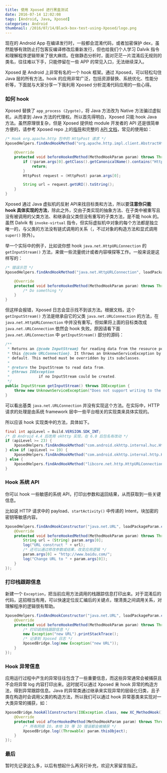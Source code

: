 ```yaml
---
title: 使用 Xposed 进行黑盒测试
date: 2016-07-14 12:02:08
tags: [Android, Java, Xposed]
categories: Android
thumbnail: /2016/07/14/Black-box-test-using-Xposed/logo.png
---
```


现在的 Android App 在编译发行时，一般都会混淆代码，或者加密保护 dex，虽然能够有效防止打包客反编译修改后重新发行，但也给我们个人学习 Dalvik 指令和理解程序逻辑带来了很大麻烦。在做静态分析时，面对茫茫一片混淆后无规则的类名，往往难以下手，只能停留在一些 APP 的常见入口，无法继续深入。

Xposed 是 Android 上非常有名的一个 hook 框架。通过 Xposed，可以轻松勾住 Java 层的所有方法。hook 的应用非常广泛，包括资源替换、系统优化、性能分析等，下面就与大家分享一下我利用 Xposed 分析混淆代码应用的一些心得。

<!--more-->

### 如何 hook

Xposed 替换了 `app_process (Zygote)`，将 Java 方法改为 Native 方法骗过虚拟机，从而拿到 Java 方法的代理权。所以首先得明白，Xposed 只能 hook Java 方法。虽然原理很复杂，但是 Xposed 提供给 module 开发者的 API 还是很简单方便的，请参考 Xposed repo 上的[指导](https://github.com/rovo89/XposedBridge/wiki/Development-tutorial)和完整的 [API 文档](http://api.xposed.info/reference/packages.html)，常见的使用如：

```java
/* Hook org.apache.http 包中的 HttpPost 请求 */
XposedHelpers.findAndHookMethod("org.apache.http.impl.client.AbstractHttpClient", loadPackageParam.classLoader, "execute", HttpUriRequest.class, new XC_MethodHook() {

    @Override
    protected void beforeHookedMethod(MethodHookParam param) throws Throwable {
        if (!param.args[0].getClass().getCanonicalName().contains("HttpPost")) {
            return;
        }
        HttpPost request = (HttpPost) param.args[0];

        String url = request.getURI().toString();
    }
}
```

Xposed 通过 Java 虚拟机的反射 API来找目标类和方法，所以要**注意你只能 hook 具体实现的方法**，除此之外，交由子类实现的抽象方法、在子类中被重写且没有被调用的父类方法、和继承自父类但没有重写的子类方法，是不能 hook 的。虽然 Dalvik 有 `invoke-virtual` 指令，但实际虚拟机中对象的每个方法都是独立唯一的，与父类的方法没有链式调用的关系（，不过对象的构造方法和显式调用 `super()` 除外）。

举一个实际中的例子，比如说你想 hook `java.net.HttpURLConnection` 的 `getInputStream()` 方法，来做一些流量统计或者内容嗅探等工作。一般来说是这样写的：

```java
/* 错误示范 */
XposedHelpers.findAndHookMethod("java.net.HttpURLConnection", loadPackageParam.classLoader, "getInputStream", new XC_MethodHook() {

    @Override
    protected void beforeHookedMethod(MethodHookParam param) throws Throwable {
        /* Do something */
    }
}
```

但这样会报错，Xposed 日志会显示找不到该方法。根据文档，这个 `getInputStream()` 方法是继承自它的父类 `java.net.URLConnection` 的方法，在 `java.net.HttpURLConnection` 中并没有重写。但如果将上面的目标类改成 `java.net.URLConnection` 依然会 hook 失败。原因请看下面 `java.net.URLConnection` 中 `getInputStream()` 部分的源码：

```java
/**
 * Returns an {@code InputStream} for reading data from the resource pointed by
 * this {@code URLConnection}. It throws an UnknownServiceException by
 * default. This method must be overridden by its subclasses.
 *
 * @return the InputStream to read data from.
 * @throws IOException
 *             if no InputStream could be created.
 */
public InputStream getInputStream() throws IOException {
    throw new UnknownServiceException("Does not support writing to the input stream");
}
```

可以看出基类 `java.net.URLConnection` 并没有实现这个方法。在实际中，HTTP 请求的处理是由系统 framework 层中一些平台相关的实现类来具体实现的。

所以应该 hook 实现类中的方法，具体如下。

```java
final int apiLevel = Build.VERSION.SDK_INT;
/* 自 Android 4.4 后改用 okhttp 实现，在 6.0 后包名有改动 */
if (apiLevel >= 23) {
    XposedHelpers.findAndHookMethod("com.android.okhttp.internal.huc.HttpURLConnectionImpl", loadPackageParam.classLoader, "getInputStream", URLGetInputStreamHook);
} else if (apiLevel >= 19) {
    XposedHelpers.findAndHookMethod("com.android.okhttp.internal.http.HttpURLConnectionImpl", loadPackageParam.classLoader, "getInputStream", URLGetInputStreamHook);
} else {
    XposedHelpers.findAndHookMethod("libcore.net.http.HttpURLConnectionImpl", loadPackageParam.classLoader, "getInputStream", URLGetInputStreamHook);
}
```

### Hook 系统 API

你可以 hook 一些敏感的系统 API，打印出参数和返回结果，从而获取到一些关键信息。

比如说 HTTP 请求中的 payload、`startActivity()` 中传递的 Intent，块加密的密钥等敏感内容。

```java
XposedHelpers.findAndHookConstructor("java.net.URL", loadPackageParam.classLoader, String.class, new XC_MethodHook() {
    @Override
    protected void beforeHookedMethod(MethodHookParam param) throws Throwable {
        String url = (String) param.args[0];
        log("URL construct " + url);
        /* 还可以通过修改参数或结果，改变应用逻辑 */
        param.args[0] = "http://www.baidu.com/";
        log("Change URL to " + param.args[0]);
    }
});
```

### 打印栈跟踪信息

新建一个 `Exception`，把当前应用方法调用的栈跟踪信息打印出来。对于混淆后的代码，这招相当有用，可以快速定位反汇编后的关键点，理清类之间调用关系，对理解程序的逻辑很有帮助。

```java
XposedHelpers.findAndHookConstructor("java.net.URL", loadPackageParam.classLoader, String.class, new XC_MethodHook() {
    @Override
    protected void beforeHookedMethod(MethodHookParam param) throws Throwable {
        /* 打印调用栈跟踪信息 */
        new Exception("new URL").printStackTrace();
        /* 记录到 Xposed 日志 */
        XposedBridge.log(new Exception("new URL"));
    }
});
```

### Hook 异常信息

应用运行过程中产生的异常往往包含了一些重要信息，而这些异常通常会被捕获且不会将异常 log 内容打印出来。这时就可以通过 Xposed 来 hook 异常的构造方法，得到异常跟踪信息。Java 的异常类通过继承来实现异常的层级化归类，且子类在构造时会调用父类的构造方法，所以我们可以通过 hook 异常基类来实现对一大类异常的捕获，如：

```java
XposedBridge.hookAllConstructors(IOException.class, new XC_MethodHook() {
    @Override
    protected void afterHookedMethod(MethodHookParam param) throws Throwable {
        /* 所有网络 IO，本地 IO 等 IO 错误都会被捕获 */
        XposedBridge.log((Throwable) param.thisObject);
    }
});
```

### 最后

暂时先记录这么多，以后有想起什么再另行补充，欢迎大家留言指正。